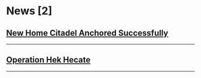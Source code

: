 # News [2]

## [New Home Citadel Anchored Successfully](/news/citadel_anchored.md)

---------

## [Operation Hek Hecate](/news/operation_hek_hecate.md)

---------

